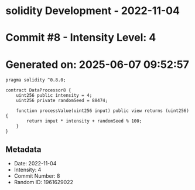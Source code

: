 ﻿# solidity Development - 2022-11-04
# Commit #8 - Intensity Level: 4
# Generated on: 2025-06-07 09:52:57
```solidity
pragma solidity ^0.8.0;

contract DataProcessor8 {
    uint256 public intensity = 4;
    uint256 private randomSeed = 88474;

    function processValue(uint256 input) public view returns (uint256) {
        return input * intensity + randomSeed % 100;
    }
}
```
## Metadata
- Date: 2022-11-04
- Intensity: 4
- Commit Number: 8
- Random ID: 1961629022
